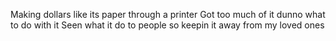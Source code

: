 Making dollars like its paper through a printer
Got too much of it dunno what to do with it
Seen what it do to people so keepin it away from my loved ones
